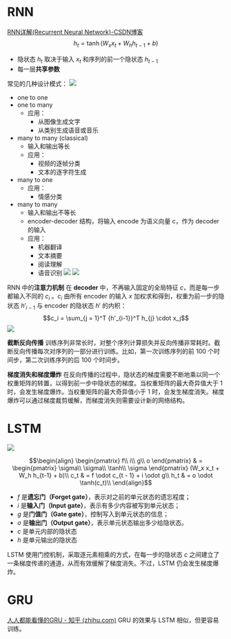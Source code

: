 # RNN
[RNN详解(Recurrent Neural Network)-CSDN博客](https://blog.csdn.net/bestrivern/article/details/90723524)
$$h_t = \tanh(W_xx_t + W_hh_{t-1} + b)$$
- 隐状态 $h_t$ 取决于输入 $x_t$ 和序列的前一个隐状态 $h_{t-1}$
- 每一层**共享参数**

常见的几种设计模式：
![](https://imgconvert.csdnimg.cn/aHR0cHM6Ly9pbWFnZS5qaXFpemhpeGluLmNvbS91cGxvYWRzL2VkaXRvci8wNmFlZmNlZS02ZTc0LTRkZGUtYmVlMS01ZjgyYTViODVjOWUvMTU0NDc2MDc1ODIyNy5wbmc)
- one to one
- one to many
	- 应用：
		- 从图像生成文字
		- 从类别生成语音或音乐
- many to many (classical)
	- 输入和输出等长
	- 应用：
		- 视频的逐帧分类
		- 文本的逐字符生成
- many to one
	- 应用：
		- 情感分类
- many to many 
	- 输入和输出不等长
	- encoder-decoder 结构，将输入 encode 为语义向量 c，作为 decoder 的输入
	- 应用：
		- 机器翻译
		- 文本摘要
		- 阅读理解
		- 语音识别
![](https://imgconvert.csdnimg.cn/aHR0cHM6Ly9pbWFnZS5qaXFpemhpeGluLmNvbS91cGxvYWRzL2VkaXRvci9jZTNmYzI3ZS1jYmY1LTQ2NWQtODZjMS00ZmZiZmRhYzZkZmEvMTU0NDc2MDc1OTMxMS5wbmc)
![](https://imgconvert.csdnimg.cn/aHR0cHM6Ly9pbWFnZS5qaXFpemhpeGluLmNvbS91cGxvYWRzL2VkaXRvci84OWE2ODk2Yy1kZThlLTQxN2UtOGI4Ny0zMGI5YjkwZTY4ZTUvMTU0NDc2MDc1OTY0MS5wbmc)

RNN 中的**注意力机制**
在 **decoder** 中，不再输入固定的全局特征 $c$，而是每一步都输入不同的 $c_i$ 。$c_i$ 由所有 encoder 的输入 $x$ 加权求和得到，权重为前一步的隐状态 $h'_{i - 1}$ 与 encoder 的隐状态 $h'$ 的内积：
$$c_i = \sum_{j = 1}^T {h'_{i-1}}^T h_{j} \cdot x_j$$
![](https://imgconvert.csdnimg.cn/aHR0cHM6Ly9pbWFnZS5qaXFpemhpeGluLmNvbS91cGxvYWRzL2VkaXRvci80ODNmMjRkNy1kYThkLTRhNjYtODRkMC1mY2I2YTQ1YmRjYTkvMTU0NDc2MDc2MDYxMC5wbmc)

**截断反向传播**
训练序列非常长时，对整个序列计算损失并反向传播非常耗时。截断反向传播每次对序列的一部分进行训练。比如，第一次训练序列的前 100 个时间步，第二次训练序列的后 100 个时间步。

**梯度消失和梯度爆炸**
在反向传播的过程中，隐状态的梯度需要不断地乘以同一个权重矩阵的转置，以得到前一步中隐状态的梯度。当权重矩阵的最大奇异值大于 1 时，会发生梯度爆炸。当权重矩阵的最大奇异值小于 1 时，会发生梯度消失。梯度爆炸可以通过梯度裁剪缓解，而梯度消失则需要设计新的网络结构。

# LSTM
![](https://imgconvert.csdnimg.cn/aHR0cDovL3N0YXRpYy5vcGVuLW9wZW4uY29tL2xpYi91cGxvYWRJbWcvMjAxNTA4MjkvMjAxNTA4MjkxODE3MjJfNjMxLnBuZw)

$$\begin{align}
\begin{pmatrix}
f\\
i\\
g\\
o
\end{pmatrix} & = 
\begin{pmatrix}
\sigma\\
\sigma\\
\tanh\\
\sigma
\end{pmatrix} (W_x x_t + W_h h_{t-1} + b)\\
c_t & = f \odot c_{t - 1} + i \odot g\\
h_t & = o \odot \tanh(c_t)\\
\end{align}$$
- $f$ 是**遗忘门（Forget gate）**，表示对之前的单元状态的遗忘程度；
- $i$ 是**输入门（Input gate）**，表示有多少内容被写到单元状态；
- $g$ 是**门值门（Gate gate）**，控制写入到单元状态的信息；
- $o$ 是**输出门（Output gate）**，表示单元状态输出多少给隐状态。
- $c$ 是单元内部的隐状态
- $h$ 是单元输出的隐状态

LSTM 使用门控机制，采取逐元素相乘的方式，在每一步的隐状态 $c$ 之间建立了一条梯度传递的通道，从而有效缓解了梯度消失。不过，LSTM 仍会发生梯度爆炸。

# GRU
[人人都能看懂的GRU - 知乎 (zhihu.com)](https://zhuanlan.zhihu.com/p/32481747)
GRU 的效果与 LSTM 相似，但更容易训练。



